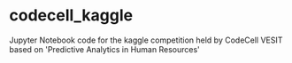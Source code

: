 # codecell_kaggle
Jupyter Notebook code for the kaggle competition held by CodeCell VESIT based on 'Predictive Analytics in Human Resources'
